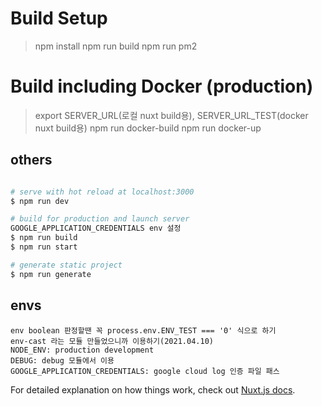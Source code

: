 # Build Setup

> npm install
> npm run build
> npm run pm2

# Build including Docker (production)
> export SERVER_URL(로컬 nuxt build용), SERVER_URL_TEST(docker nuxt build용)
> npm run docker-build
> npm run docker-up

## others

``` bash

# serve with hot reload at localhost:3000
$ npm run dev

# build for production and launch server
GOOGLE_APPLICATION_CREDENTIALS env 설정
$ npm run build
$ npm run start

# generate static project
$ npm run generate
```

## envs
```
env boolean 판정할땐 꼭 process.env.ENV_TEST === '0' 식으로 하기
env-cast 라는 모듈 만들었으니까 이용하기(2021.04.10)
NODE_ENV: production development
DEBUG: debug 모듈에서 이용
GOOGLE_APPLICATION_CREDENTIALS: google cloud log 인증 파일 패스
```



For detailed explanation on how things work, check out [Nuxt.js docs](https://nuxtjs.org).
